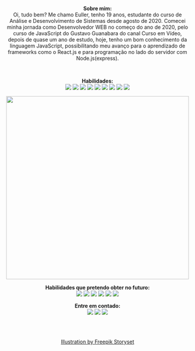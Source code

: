 <div>
<p align="center">
  <strong>Sobre mim:</strong>
  <br>
  Oi, tudo bem? Me chamo Euller, tenho 19 anos, estudante do curso de Análise e Desenvolvimento de Sistemas desde agosto de 2020. Comecei minha jornada como Desenvolvedor WEB no começo do ano de 2020, pelo curso de JavaScript do Gustavo Guanabara do canal Curso em Vídeo, depois de quase um ano de estudo, hoje, tenho um bom conhecimento da linguagem JavaScript, possibilitando meu avanço para o aprendizado de frameworks como o React.js e para programação no lado do servidor com Node.js(express).
</p>
<br />
<p align="center">
  <strong>Habilidades:</strong>
  <br>
  <img src="https://img.shields.io/badge/HTML5-E34F26?style=for-the-badge&logo=html5&logoColor=white">
  <img src="https://img.shields.io/badge/CSS3-1572B6?style=for-the-badge&logo=css3&logoColor=white">
  <img src="https://img.shields.io/badge/Bootstrap-563D7C?style=for-the-badge&logo=bootstrap&logoColor=white">
  <img src="https://img.shields.io/badge/JavaScript-F7DF1E?style=for-the-badge&logo=javascript&logoColor=black">
  <img src="https://img.shields.io/badge/React-20232A?style=for-the-badge&logo=react&logoColor=61DAFB">
  <img src="https://img.shields.io/badge/Node.js-43853D?style=for-the-badge&logo=node.js&logoColor=white">
  <img src="https://img.shields.io/badge/Express.js-404D59?style=for-the-badge">
  <img src="https://img.shields.io/badge/MySQL-00000F?style=for-the-badge&logo=mysql&logoColor=white">
  <img src="https://img.shields.io/badge/SQLite-07405E?style=for-the-badge&logo=sqlite&logoColor=white">
</p>
<p align="center"> 
  <img src="https://i.pinimg.com/originals/a5/c4/5b/a5c45bed9a370ae41bf601abe8aaefba.png" width="500">
</p>
<p align="center">
  <strong>Habilidades que pretendo obter no futuro:</strong>
  <br>
  <img src="https://img.shields.io/badge/Python-3776AB?style=for-the-badge&logo=python&logoColor=white">
  <img src="https://img.shields.io/badge/TypeScript-007ACC?style=for-the-badge&logo=typescript&logoColor=white">
  <img src="https://img.shields.io/badge/React_Native-20232A?style=for-the-badge&logo=react&logoColor=61DAFB">
  <img src="https://img.shields.io/badge/Vue.js-35495E?style=for-the-badge&logo=vue.js&logoColor=4FC08D">
  <img src="https://img.shields.io/badge/Angular-DD0031?style=for-the-badge&logo=angular&logoColor=white">
  <img src="https://img.shields.io/badge/MongoDB-4EA94B?style=for-the-badge&logo=mongodb&logoColor=white">
</p>
<p align="center">
  <strong>Entre em contado:</strong> 
  <br>
  <a href="https://www.facebook.com/euller.tavares/"><img src="https://img.shields.io/badge/Facebook-1877F2?style=for-the-badge&logo=facebook&logoColor=white"></a>
  <a href="https://www.linkedin.com/in/euller-t-dos-santos-696b771a0/"><img src="https://img.shields.io/badge/LinkedIn-0077B5?style=for-the-badge&logo=linkedin&logoColor=white"></a>
  <a href="https://mail.google.com/mail/u/0/#inbox?compose=GTvVlcSGLCGVTXbxfpscqtVLCKVCvgkdVdKvmHkJwmvWjHFxBXrzPQkChXHSZJPSjbhvWBbRZxWJB"><img src="https://img.shields.io/badge/Gmail-D14836?style=for-the-badge&logo=gmail&logoColor=white"></a>
</p>
<br>
<br>
<p align="center">
  <a href="https://storyset.com/work">Illustration by Freepik Storyset</a>
</p>
</div>
